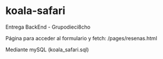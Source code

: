 # koala-safari

Entrega BackEnd - Grupodieci8cho

Página para acceder al formulario y fetch: /pages/resenas.html

Mediante mySQL (koala_safari.sql)
